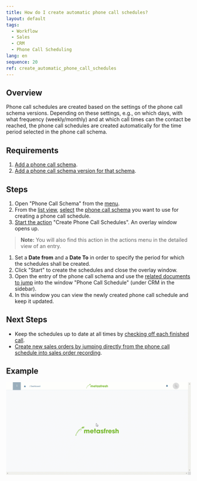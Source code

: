 ```yaml
---
title: How do I create automatic phone call schedules?
layout: default
tags:
  - Workflow
  - Sales
  - CRM
  - Phone Call Scheduling
lang: en
sequence: 20
ref: create_automatic_phone_call_schedules
---
```


## Overview
Phone call schedules are created based on the settings of the phone call schema versions. Depending on these settings, e.g., on which days, with what frequency (weekly/monthly) and at which call times can the contact be reached, the phone call schedules are created automatically for the time period selected in the phone call schema.

## Requirements
1. [Add a phone call schema](Add_phone_call_schema).
1. [Add a phone call schema version for that schema](Add_phone_call_schema_version).

## Steps
1. Open "Phone Call Schema" from the [menu](Menu).
1. From the [list view](ViewModes), [select](RecordSelection) the [phone call schema](Add_phone_call_schema) you want to use for creating a phone call schedule.
1. [Start the action](StartAction) "Create Phone Call Schedules". An overlay window opens up.
 >**Note:** You will also find this action in the actions menu in the detailed view of an entry.

1. Set a **Date from** and a **Date To** in order to specify the period for which the schedules shall be created.
1. Click "Start" to create the schedules and close the overlay window.
1. Open the entry of the phone call schema and use the [related documents to jump](JumptoviaSidebar) into the window "Phone Call Schedule" (under CRM in the sidebar).
1. In this window you can view the newly created phone call schedule and keep it updated.

## Next Steps
- Keep the schedules up to date at all times by [checking off each finished call](Phone_call_scheduling_call_made).
- [Create new sales orders by jumping directly from the phone call schedule into sales order recording](Phone_call_scheduling_sales_order).

## Example
![](assets/Create_automatic_phone_call_schedules.gif)
